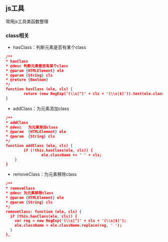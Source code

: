 ## js工具
常用js工具类函数整理
### class相关
* hasClass：判断元素是否有某个class
``` json
/**
* hasClass
* @desc 判断元素是否有某个class
* @param {HTMLElement} ele
* @param {String} cls
* @return {Boolean}
*/
function hasClass (ele, cls) {
		return (new RegExp('(\\s|^)' + cls + '(\\s|$)')).test(ele.className);
}
```
* addClass：为元素添加class
``` json
/**
* addClass
* @desc   为元素添加class
* @param  {HTMLElement} ele
* @param  {String} cls
*/
function addClass (ele, cls) {
		if (!this.hasClass(ele, cls)) {
    			ele.className += ' ' + cls;
    }
}
```
* removeClass：为元素移除class
``` json
/**
* removeClass
* @desc 为元素移除class
* @param {HTMLElement} ele
* @param {String} cls
*/
removeClass: function (ele, cls) {
  if (this.hasClass(ele, cls)) {
    var reg = new RegExp('(\\s|^)' + cls + '(\\s|$)');
    ele.className = ele.className.replace(reg, ' ');
  }
},
```

